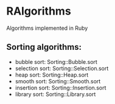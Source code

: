 # RAlgorithms

Algorithms implemented in Ruby

## Sorting algorithms:

* bubble sort: Sorting::Bubble.sort
* selection sort: Sorting::Selection.sort
* heap sort: Sorting::Heap.sort
* smooth sort: Sorting::Smooth.sort
* insertion sort: Sorting::Insertion.sort
* library sort: Sorting::Library.sort
